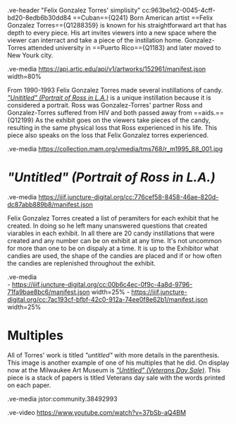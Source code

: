 .ve-header "Felix Gonzalez Torres' simplisity" cc:963be1d2-0045-4cff-bd20-8edb6b30dd84 
==Cuban=={Q241} Born American artist ==Felix Gonzalez Torres=={Q1288359} is known for his straightforward art that has depth to every piece. His art invites viewers into a new space where the viewer can interract and take a piece of the instilation home.
Gonzalez-Torres attended university in ==Puerto Rico=={Q1183} and later moved to New Yourk city.

.ve-media https://api.artic.edu/api/v1/artworks/152961/manifest.json width=80%

From 1990-1993 Felix Gonzalez Torres made several instillations of candy. [*"Unititled" (Portrait of Ross in L.A.)*](https://www.artic.edu/artworks/152961/untitled-portrait-of-ross-in-l-a) is a unique instillation because it is considered a portrait. Ross was Gonzalez-Torres' partner Ross and Gonzalez-Torres suffered from HIV and both passed away from ==aids.=={Q12199} As the exhibit goes on the viewers take pieces of the candy, resulting in the same physical loss that Ross experienced in his life. This piece also speaks on the loss that Felix Gonzalez torres experienced. 

.ve-media https://collection.mam.org/vmedia/tms768/r_m1995_88_001.jpg


# *"Untitled" (Portrait of Ross in L.A.)*

.ve-media  https://iiif.juncture-digital.org/cc:776cef58-8458-46ae-820d-dc87abb889b8/manifest.json 

Felix Gonzalez Torres created a list of peramiters for each exhibit that he created. In doing so he left many unanswered questions that created viarables in each exhibit. In all there are 20 candy instillations that were created and any number can be on exhibit at any time. It's not uncommon for more than one to be on dispaly at a time. It is up to the Exhibitor what candies are used, the shape of the candies are placed and if or how often the candies are replenished throughout the exhibit.

.ve-media  
      - https://iiif.juncture-digital.org/cc:00b6c4ec-0f9c-4a8d-9796-71fa9bae8bc6/manifest.json width=25% 
      - https://iiif.juncture-digital.org/cc:7ac193cf-bfbf-42c0-912a-74ee0f8e62b1/manifest.json width=25%  




# Multiples
All of Torres' work is titled *"untitled"* with more details in the parenthesis. This image is another example of one of his multiples that he did. On display now at the Milwaukee Art Museum is [*"Untitled" (Veterans Day Sale)*](https://collection.mam.org/details.php?id=1691). This piece is a stack of papers is titled Veterans day sale with the words printed on each paper. 

.ve-media jstor:community.38492993



.ve-video https://www.youtube.com/watch?v=37bSb-aQ4BM 

